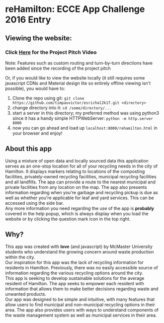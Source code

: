 # reHamilton: ECCE App Challenge 2016 Entry

## Viewing the website:
### Click [Here](https://vimeo.com/157817386) for the Project Pitch Video
Note: Features such as custom routing and turn-by-turn directions have been added since the recording of the project pitch

Or, if you would like to view the website locally (it still requires some javascript CDNs and Material design lite so entirely offline viewing isn't possible), you would have to:
  1. Clone the repo using git: `git clone https://github.com/timpauvictor/esrichal2k17.git <directory>`
  2. change directory into it: `cd /some/directory/...`
  3. start a server in this directory; my preferred method was using python3 since it has a handy simple HTTPWebServer: `python -m http.server 8000`
  4. now you can go ahead and load up `localhost:8000/rehamilton.html` in your browser and enjoy!
  
## About this app

Using a mixture of open data and locally sourced data this application serves as an one-stop location for all of your recycling needs in the city of Hamilton. It displays markers relating to locations of the composting facilities, privately-owned recycling facilities, municipal recycling facilities and all landfills. The app can provide a route to the nearest municipal and private facilities from any location on the map. The app also presents information regarding when you're garbage and recycling pickup is due as well as whether you're applicable for leaf and yard services. This can be accessed using the side bar. <br>
Any more information you need regarding the use of the app is <b>probably</b> covered in the help popup, which is always display when you load the website or by clicking the question mark icon in the top right.

## Why?

This app was created with <b>love</b> (and javascript) by McMaster University students who understand the growing concern around waste production within the city. <br>
Our inspiration for this app was the lack of recycling information for residents in Hamilton. Previously, there was no easily accessible source of information regarding the various recycling options around the city. <br>
This app is seeking to develop sustainable solutions for the average resident of Hamilton. The app seeks to empower each resident with information that allows them to make better decisions regarding waste and unwanted products. <br>
Our app was designed to be simple and intuitive, with many features that allow users to find municipal and non-municipal recycling options in their area. The app also provides users with ways to understand components of the waste management system as well as municipal services in their area.
